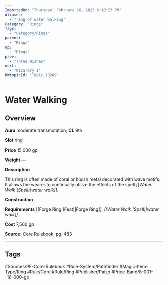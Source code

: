 ```yaml
---
ImportedOn: "Thursday, February 16, 2023 6:10:23 PM"
Aliases:
  - "ring of water walking"
Category: "Rings"
Tags:
  - "Category/Rings"
parent:
  - "Rings"
up:
  - "Rings"
prev:
  - "Three Wishes"
next:
  - "Wizardry I"
RWtopicId: "Topic_18289"
---
```

# Water Walking
## Overview
**Aura** moderate transmutation; **CL** 9th

**Slot** ring

**Price** 15,000 gp

**Weight** —

**Description**

This ring is often made of coral or bluish metal decorated with wave motifs. It allows the wearer to continually utilize the effects of the spell *[[Water Walk (Spell)|water walk]]*.

**Construction**

**Requirements** [[Forge Ring (Feat)|Forge Ring]], *[[Water Walk (Spell)|water walk]]*

**Cost** 7,500 gp

**Source:** Core Rulebook, pg. 483


---
## Tags
#Sources/PF-Core-Rulebook #Rule-System/Pathfinder #Magic-Item-Type/Ring #Rule/Core #Rule/Ring #Publisher/Paizo #Price-Band/8-001---16-000-gp


